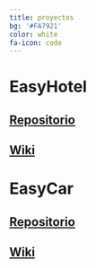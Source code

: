 ```yaml
---
title: proyectos
bg: '#FA7921'
color: white
fa-icon: code
---
```


# **EasyHotel**

## [Repositorio](https://github.com/RTSofware/EasyHotel])

## [Wiki](https://github.com/RTSofware/EasyCar/wiki/EasyHotel)

# **EasyCar**

## [Repositorio](https://github.com/RTSofware/EasyCar)

## [Wiki]([https://github.com/RTSofware/EasyCar/wiki)


